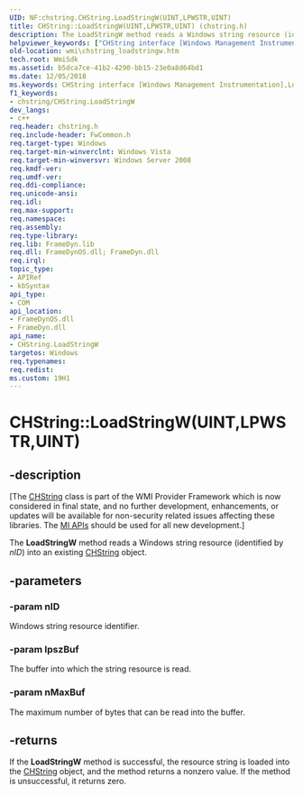 ```yaml
---
UID: NF:chstring.CHString.LoadStringW(UINT,LPWSTR,UINT)
title: CHString::LoadStringW(UINT,LPWSTR,UINT) (chstring.h)
description: The LoadStringW method reads a Windows string resource (identified by nID) into an existing CHString object.helpviewer_keywords: ["CHString interface [Windows Management Instrumentation]","LoadStringW method","CHString.LoadStringW","CHString.LoadStringW(UINT","LPWSTR","UINT)","CHString::LoadStringW","CHString::LoadStringW(UINT","LPWSTR","UINT)","LoadStringW","LoadStringW method [Windows Management Instrumentation]","LoadStringW method [Windows Management Instrumentation]","CHString interface","_hmm_chstring_loadstringw","chstring/CHString::LoadStringW","wmi.chstring_loadstringw"]
old-location: wmi\chstring_loadstringw.htm
tech.root: WmiSdk
ms.assetid: b5dca7ce-41b2-4290-bb15-23e0a8d64bd1
ms.date: 12/05/2018
ms.keywords: CHString interface [Windows Management Instrumentation],LoadStringW method, CHString.LoadStringW, CHString.LoadStringW(UINT,LPWSTR,UINT), CHString::LoadStringW, CHString::LoadStringW(UINT,LPWSTR,UINT), LoadStringW, LoadStringW method [Windows Management Instrumentation], LoadStringW method [Windows Management Instrumentation],CHString interface, _hmm_chstring_loadstringw, chstring/CHString::LoadStringW, wmi.chstring_loadstringw
f1_keywords:
- chstring/CHString.LoadStringW
dev_langs:
- c++
req.header: chstring.h
req.include-header: FwCommon.h
req.target-type: Windows
req.target-min-winverclnt: Windows Vista
req.target-min-winversvr: Windows Server 2008
req.kmdf-ver: 
req.umdf-ver: 
req.ddi-compliance: 
req.unicode-ansi: 
req.idl: 
req.max-support: 
req.namespace: 
req.assembly: 
req.type-library: 
req.lib: FrameDyn.lib
req.dll: FrameDynOS.dll; FrameDyn.dll
req.irql: 
topic_type:
- APIRef
- kbSyntax
api_type:
- COM
api_location:
- FrameDynOS.dll
- FrameDyn.dll
api_name:
- CHString.LoadStringW
targetos: Windows
req.typenames: 
req.redist: 
ms.custom: 19H1
---
```


# CHString::LoadStringW(UINT,LPWSTR,UINT)


## -description


<p class="CCE_Message">[The <a href="https://docs.microsoft.com/windows/desktop/WmiSdk/chstring">CHString</a> class 
    is part of the WMI Provider Framework which is now considered in final state, and no further development, 
    enhancements, or updates will be available for non-security related issues affecting these libraries. The 
    <a href="https://docs.microsoft.com/previous-versions/windows/desktop/wmi_v2/windows-management-infrastructure">MI APIs</a> should be used for all new 
    development.]

The <b>LoadStringW</b> method reads a Windows string resource (identified by <i>nID</i>) into an existing <a href="https://docs.microsoft.com/windows/desktop/WmiSdk/chstring">CHString</a> object.


## -parameters




### -param nID

Windows string resource identifier.


### -param lpszBuf

The buffer into which the string resource is read.


### -param nMaxBuf

The maximum number of bytes that can be read into the buffer.




## -returns



If the <b>LoadStringW</b> method is successful, the resource string is loaded into the <a href="https://docs.microsoft.com/windows/desktop/WmiSdk/chstring">CHString</a> object, and the method returns a nonzero value. If the method is unsuccessful, it returns zero.



